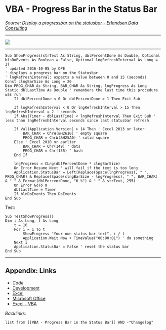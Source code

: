 # VBA - Progress Bar in the Status Bar

*Source: [Display a progressbar on the statusbar - Erlandsen Data Consulting](https://erlandsendata.no/?t=vbatips&c=application&p=4060#main)*

---

![](https://i.imgur.com/pXU4yTg.png)

---

````VBA
Sub ShowProgress(strText As String, dblPercentDone As Double, Optional blnDoEvents As Boolean = False, Optional lngRefreshInterval As Long = 2)
' updated 2016-10-05 by OPE
' displays a progress bar on the Statusbar
' lngRefreshInterval: expects a value between 0 and 15 (seconds)
Const clngBarSize As Long = 20
Dim PROG_CHAR As String, BAR_CHAR As String, lngProgress As Long
Static dblLastTime As Double ' remembers the last time this procedure was run
    If dblPercentDone < 0 Or dblPercentDone > 1 Then Exit Sub
    
    If lngRefreshInterval < 0 Or lngRefreshInterval > 15 Then lngRefreshInterval = 2 ' seconds
    If Abs(Timer - dblLastTime) < lngRefreshInterval Then Exit Sub ' less than lngRefreshInterval seconds since last statusbar refresh
    
    If Val(Application.Version) > 14 Then ' Excel 2013 or later
        BAR_CHAR = ChrW(&H2610) ' empty square
        PROG_CHAR = ChrW(&H25A0) ' solid square
    Else ' Excel 2010 or earlier
        BAR_CHAR = Chr(149) ' dots
        PROG_CHAR = Chr(135) ' hash
    End If
    
    lngProgress = CLng(dblPercentDone * clngBarSize)
    On Error Resume Next ' will fail if the text is too long
    Application.StatusBar = Left(Replace(Space(lngProgress), " ", PROG_CHAR) & Replace(Space(clngBarSize - lngProgress), " ", BAR_CHAR) & " " & Format(dblPercentDone, "0 %") & " " & strText, 255)
    On Error GoTo 0
    dblLastTime = Timer
    If blnDoEvents Then DoEvents
End Sub
````

Test:

````VBA
Sub TestShowProgress()
Dim i As Long, t As Long
    t = 10
    For i = 1 To t
        ShowProgress "Your own status bar text", i / t
        Application.Wait Now + TimeValue("00:00:01") ' do something
    Next i
    Application.StatusBar = False ' reset the status bar
End Sub
````

---

## Appendix: Links

* *Code*
* [Development](../../MOCs/Development.md)
* [Excel](../Excel/Excel.md)
* [Microsoft Office](../../../3-Resources/Tools/Microsoft%20Office/Microsoft%20Office.md)
* [Excel - VBA](../../../3-Resources/Tools/Microsoft%20Office/Excel/Excel%20-%20VBA.md)

*Backlinks:*

````dataview
list from [[VBA - Progress Bar in the Status Bar]] AND -"Changelog"
````
